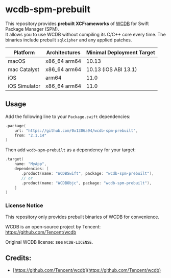 # wcdb-spm-prebuilt

This repository provides **prebuilt XCFrameworks** of [WCDB](https://github.com/Tencent/wcdb) for Swift Package Manager (SPM).  
It allows you to use WCDB without compiling its C/C++ core every time. The binaries include prebuilt `sqlcipher` and any applied patches.

| Platform          | Architectures         | Minimal Deployment Target |
|------------------|----------------------|---------------------------|
| macOS             | x86_64 arm64        | 10.13                     |
| mac Catalyst      | x86_64 arm64        | 10.13 (iOS ABI 13.1)      |
| iOS               | arm64               | 11.0                      |
| iOS Simulator     | x86_64 arm64        | 11.0                      |

## Usage

Add the following line to your `Package.swift` dependencies:

```swift
.package(
    url: "https://github.com/0x1306a94/wcdb-spm-prebuilt", 
    from: "2.1.14"
)
```

Then add `wcdb-spm-prebuilt` as a dependency for your target:
```swift
.target(
    name: "MyApp",
    dependencies: [
       .product(name: "WCDBSwift", package: "wcdb-spm-prebuilt"),
       // or
       .product(name: "WCDBObjc", package: "wcdb-spm-prebuilt"),
    ]
)
```

### License Notice

This repository only provides prebuilt binaries of WCDB for convenience.

WCDB is an open-source project by Tencent:
https://github.com/Tencent/wcdb

Original WCDB license: see `WCDB-LICENSE`.

## Credits:

- [https://github.com/Tencent/wcdb](https://github.com/Tencent/wcdb)